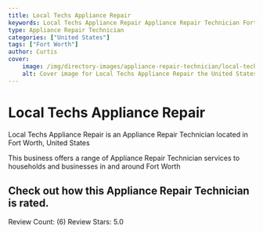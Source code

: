 ```yaml
---
title: Local Techs Appliance Repair
keywords: Local Techs Appliance Repair Appliance Repair Technician Fort Worth United States 
type: Appliance Repair Technician 
categories: ["United States"]
tags: ["Fort Worth"]
author: Curtis
cover:
    image: /img/directory-images/appliance-repair-technician/local-techs-appliance-repair.webp
    alt: Cover image for Local Techs Appliance Repair the United States based Appliance Repair Technician servicing Fort Worth 
---
```


# Local Techs Appliance Repair
Local Techs Appliance Repair is an Appliance Repair Technician located in Fort Worth, United States

This business offers a range of Appliance Repair Technician services to households and businesses in and around Fort Worth

## Check out how this Appliance Repair Technician is rated.
Review Count: (6)
Review Stars: 5.0
